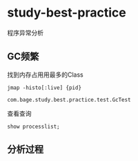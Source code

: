 # study-best-practice

程序异常分析 




## GC频繁

找到内存占⽤用最多的Class

```
jmap -histo[:live] {pid}

com.bage.study.best.practice.test.GcTest
```

查看查询 

```
show processlist;
```



## 分析过程 





